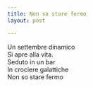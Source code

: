 ```yaml
---
title: Non so stare fermo
layout: post

---
```


Un settembre dinamico  
Si apre alla vita.     
Seduto in un bar     
In crociere galattiche  
Non so stare fermo  
